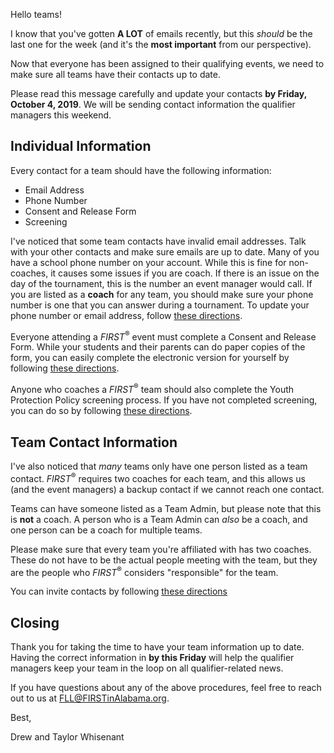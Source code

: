 Hello teams!

I know that you've gotten **A LOT** of emails recently, but this *should* be the last one for the week (and it's the **most important** from our perspective).

Now that everyone has been assigned to their qualifying events, we need to make sure all teams have their contacts up to date.

Please read this message carefully and update your contacts **by Friday, October 4, 2019**. We will be sending contact information the qualifier managers this weekend.

## Individual Information

Every contact for a team should have the following information:
- Email Address
- Phone Number
- Consent and Release Form
- Screening

I've noticed that some team contacts have invalid email addresses. Talk with your other contacts and make sure emails are up to date. Many of you have a school phone number on your account. While this is fine for non-coaches, it causes some issues if you are coach. If there is an issue on the day of the tournament, this is the number an event manager would call. If you are listed as a **coach** for any team, you should make sure your phone number is one that you can answer during a tournament. To update your phone number or email address, follow [these directions](https://github.com/drewwhis/alabama-first-lego-league/wiki/Updating-Contact-Information).

Everyone attending a *FIRST*<sup>&reg;</sup> event must complete a Consent and Release Form. While your students and their parents can do paper copies of the form, you can easily complete the electronic version for yourself by following [these directions](https://github.com/drewwhis/alabama-first-lego-league/wiki/Complete-the-Consent-and-Release-Form).

Anyone who coaches a *FIRST*<sup>&reg;</sup> team should also complete the Youth Protection Policy screening process. If you have not completed screening, you can do so by following [these directions](https://github.com/drewwhis/alabama-first-lego-league/wiki/Complete-Youth-Protection-Policy-Screening).


## Team Contact Information

I've also noticed that *many* teams only have one person listed as a team contact. *FIRST*<sup>&reg;</sup> requires two coaches for each team, and this allows us (and the event managers) a backup contact if we cannot reach one contact.

Teams can have someone listed as a Team Admin, but please note that this is **not** a coach. A person who is a Team Admin can *also* be a coach, and one person can be a coach for multiple teams.

Please make sure that every team you're affiliated with has two coaches. These do not have to be the actual people meeting with the team, but they are the people who *FIRST*<sup>&reg;</sup> considers "responsible" for the team.

You can invite contacts by following [these directions](https://github.com/drewwhis/alabama-first-lego-league/wiki/Inviting-Missing-Contacts)


## Closing

Thank you for taking the time to have your team information up to date. Having the correct information in **by this Friday** will help the qualifier managers keep your team in the loop on all qualifier-related news.

If you have questions about any of the above procedures, feel free to reach out to us at FLL@FIRSTinAlabama.org.

Best,

Drew and Taylor Whisenant
